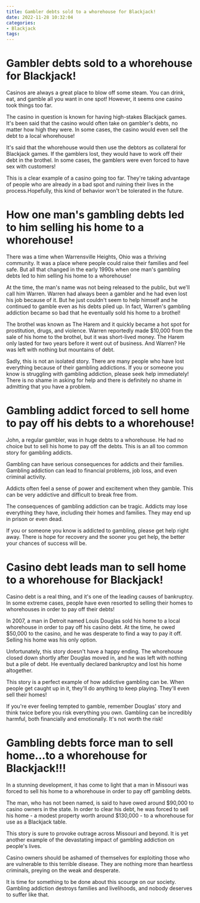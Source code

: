 ```yaml
---
title: Gambler debts sold to a whorehouse for Blackjack!
date: 2022-11-28 10:32:04
categories:
- Blackjack
tags:
---
```



#  Gambler debts sold to a whorehouse for Blackjack!

Casinos are always a great place to blow off some steam. You can drink, eat, and gamble all you want in one spot! However, it seems one casino took things too far.

The casino in question is known for having high-stakes Blackjack games. It's been said that the casino would often take on gambler's debts, no matter how high they were. In some cases, the casino would even sell the debt to a local whorehouse!

It's said that the whorehouse would then use the debtors as collateral for Blackjack games. If the gamblers lost, they would have to work off their debt in the brothel. In some cases, the gamblers were even forced to have sex with customers!

This is a clear example of a casino going too far. They're taking advantage of people who are already in a bad spot and ruining their lives in the process.Hopefully, this kind of behavior won't be tolerated in the future.

#  How one man's gambling debts led to him selling his home to a whorehouse!

There was a time when Warrensville Heights, Ohio was a thriving community. It was a place where people could raise their families and feel safe. But all that changed in the early 1990s when one man's gambling debts led to him selling his home to a whorehouse!

At the time, the man's name was not being released to the public, but we'll call him Warren. Warren had always been a gambler and he had even lost his job because of it. But he just couldn't seem to help himself and he continued to gamble even as his debts piled up. In fact, Warren's gambling addiction became so bad that he eventually sold his home to a brothel!

The brothel was known as The Harem and it quickly became a hot spot for prostitution, drugs, and violence. Warren reportedly made $10,000 from the sale of his home to the brothel, but it was short-lived money. The Harem only lasted for two years before it went out of business. And Warren? He was left with nothing but mountains of debt.

Sadly, this is not an isolated story. There are many people who have lost everything because of their gambling addictions. If you or someone you know is struggling with gambling addiction, please seek help immediately! There is no shame in asking for help and there is definitely no shame in admitting that you have a problem.

#  Gambling addict forced to sell home to pay off his debts to a whorehouse!

John, a regular gambler, was in huge debts to a whorehouse. He had no choice but to sell his home to pay off the debts. This is an all too common story for gambling addicts.

Gambling can have serious consequences for addicts and their families. Gambling addiction can lead to financial problems, job loss, and even criminal activity.

Addicts often feel a sense of power and excitement when they gamble. This can be very addictive and difficult to break free from.

The consequences of gambling addiction can be tragic. Addicts may lose everything they have, including their homes and families. They may end up in prison or even dead.

If you or someone you know is addicted to gambling, please get help right away. There is hope for recovery and the sooner you get help, the better your chances of success will be.

#  Casino debt leads man to sell home to a whorehouse for Blackjack!

Casino debt is a real thing, and it's one of the leading causes of bankruptcy. In some extreme cases, people have even resorted to selling their homes to whorehouses in order to pay off their debts!

In 2007, a man in Detroit named Louis Douglas sold his home to a local whorehouse in order to pay off his casino debt. At the time, he owed $50,000 to the casino, and he was desperate to find a way to pay it off. Selling his home was his only option.

Unfortunately, this story doesn't have a happy ending. The whorehouse closed down shortly after Douglas moved in, and he was left with nothing but a pile of debt. He eventually declared bankruptcy and lost his home altogether.

This story is a perfect example of how addictive gambling can be. When people get caught up in it, they'll do anything to keep playing. They'll even sell their homes!

If you're ever feeling tempted to gamble, remember Douglas' story and think twice before you risk everything you own. Gambling can be incredibly harmful, both financially and emotionally. It's not worth the risk!

#  Gambling debts force man to sell home...to a whorehouse for Blackjack!!!

In a stunning development, it has come to light that a man in Missouri was forced to sell his home to a whorehouse in order to pay off gambling debts.

The man, who has not been named, is said to have owed around $90,000 to casino owners in the state. In order to clear his debt, he was forced to sell his home - a modest property worth around $130,000 - to a whorehouse for use as a Blackjack table.

This story is sure to provoke outrage across Missouri and beyond. It is yet another example of the devastating impact of gambling addiction on people's lives.

Casino owners should be ashamed of themselves for exploiting those who are vulnerable to this terrible disease. They are nothing more than heartless criminals, preying on the weak and desperate.

It is time for something to be done about this scourge on our society. Gambling addiction destroys families and livelihoods, and nobody deserves to suffer like that.